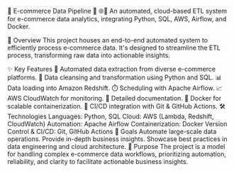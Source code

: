 🛒 E-commerce Data Pipeline 🚀
🌐🤖 An automated, cloud-based ETL system for e-commerce data analytics, integrating Python, SQL, AWS, Airflow, and Docker.

📌 Overview
This project houses an end-to-end automated system to efficiently process e-commerce data. It's designed to streamline the ETL process, transforming raw data into actionable insights.

✨ Key Features
🔄 Automated data extraction from diverse e-commerce platforms.
🧼 Data cleansing and transformation using Python and SQL.
📊 Data loading into Amazon Redshift.
⏱️ Scheduling with Apache Airflow.
📈 AWS CloudWatch for monitoring.
📝 Detailed documentation.
🐳 Docker for scalable containerization.
🔧 CI/CD integration with Git & GitHub Actions.
🛠️ Technologies
Languages: Python, SQL
Cloud: AWS (Lambda, Redshift, CloudWatch)
Automation: Apache Airflow
Containerization: Docker
Version Control & CI/CD: Git, GitHub Actions
🎯 Goals
Automate large-scale data operations.
Provide in-depth business insights.
Showcase best practices in data engineering and cloud architecture.
🌟 Purpose
The project is a model for handling complex e-commerce data workflows, prioritizing automation, reliability, and clarity to facilitate actionable business insights.
